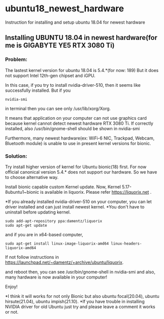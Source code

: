 # ubuntu18_newest_hardware
Instruction for installing and setup ubuntu 18.04 for newest hardware

## Installing UBUNTU 18.04 in newest hardware(for me is GIGABYTE YE5 RTX 3080 Ti)

### Problem:
The lastest kernel version for ubuntu 18.04 is 5.4.*(for now: 189)
But it does not support Intel 12th-gen chipset and iGPU.

In this case, if you try to install nvidia-driver-510, then it seems like successfully installed.
But if you

    nvidia-smi

in terminal then you can see only /usr/lib/xorg/Xorg.

It means that application on your computer can not use graphics card because kernel cannot detect newest hardware RTX 3080 Ti.
If correctly installed, also /usr/bin/gnome-shell should be shown in nvidia-smi


Furthermore, many newest hardware(ex: WiFi-6 NIC, Trackpad, Webcam, Bluetooth module) is unable to use in present kernel versions for bionic.


### Solution:
Try install higher version of kernel for Ubuntu bionic(18) first. For now official canonical version 5.4.* does not support our hardware.
So we have to choose alternative way.

Install bionic capable custom Kernel update.
Now, Kernel 5.17-8ubuntu1~bionic is available in liquorix.
Please refer https://liquorix.net .


*If you already installed nvidia-driver-510 on your computer, you can let driver installed and can just install newest kernel.
*You don't have to uninstall before updating kernel.


    sudo add-apt-repository ppa:damentz/liquorix
    sudo apt-get update


and if you are in x64-based computer,

    sudo apt-get install linux-image-liquorix-amd64 linux-headers-liquorix-amd64

If not follow instructions in https://launchpad.net/~damentz/+archive/ubuntu/liquorix.


and reboot then,
you can see 
/usr/bin/gnome-shell in nvidia-smi
and also, many hardware is now available in your computer!

Enjoy!


*I think it will works for not only Bionic but also ubuntu focal(20.04), ubuntu hirsute(21.04), ubuntu impish(21.10).
*If you have trouble in installing NVIDIA driver for old Ubuntu just try and please leave a comment it works or not.
